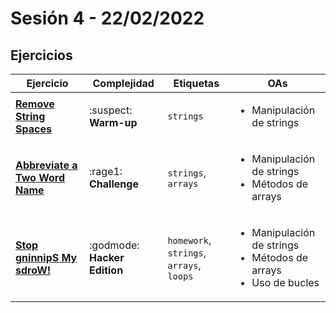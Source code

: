 
# Sesión 4 - 22/02/2022

## Ejercicios

| Ejercicio                                                        | Complejidad                    | Etiquetas                    | OAs                                                                               |
| ---------------------------------------------------------------- | ------------------------------ | ---------------------------- | --------------------------------------------------------------------------------- |
| [**Remove String Spaces**](../../exercises/remove-string-spaces)      | :suspect: **Warm-up**        | `strings`                    | <ul><li>Manipulación de strings</li></ul>  |
| [**Abbreviate a Two Word Name**](../../exercises/abbreviation/README.md) | :rage1: **Challenge** | `strings`, `arrays` | <ul><li> Manipulación de strings</li><li> Métodos de arrays </li></ul> |
|  [**Stop gninnipS My sdroW!**](../../exercises/stop-gninnips-my-sdrow) | :godmode: **Hacker Edition** | `homework`, `strings`, `arrays`, `loops` | <ul><li>Manipulación de strings</li><li>Métodos de arrays</li><li>Uso de bucles</li></ul>|
